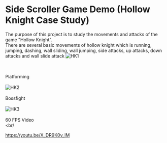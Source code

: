 # Side Scroller Game Demo (Hollow Knight Case Study)
The purpose of this project is to study the movements and attacks of the game "Hollow Knight".
<br/>
There are several basic movements of hollow knight which is running, jumping, dashing, wall sliding, wall jumping, side attacks, up attacks, down attacks and wall slide attack
![HK1](https://raw.githubusercontent.com/anasali47/portfolio/main/HKSideScroller/Images/HK1.gif)

<br/><br/>
Platforming
<br/><br/>
![HK2](https://raw.githubusercontent.com/anasali47/portfolio/main/HKSideScroller/Images/HK2.gif)
<br/><br/>
Bossfight
<br/><br/>
![HK3](https://raw.githubusercontent.com/anasali47/portfolio/main/HKSideScroller/Images/HK3.gif)
<br/><br/>
60 FPS Video
<br/><br/




https://youtu.be/X_DR9K0v_IM

